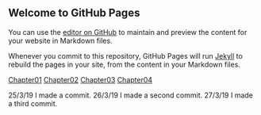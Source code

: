 ## Welcome to GitHub Pages

You can use the [editor on GitHub](https://github.com/b00094250/github-story-2019/edit/master/README.md) to maintain and preview the content for your website in Markdown files.

Whenever you commit to this repository, GitHub Pages will run [Jekyll](https://jekyllrb.com/) to rebuild the pages in your site, from the content in your Markdown files.

[Chapter01](https://b00094250.github.io/github-story-2019/chapter01.html)
[Chapter02](https://b00094250.github.io/github-story-2019/chapter02.html)
[Chapter03](https://b00094250.github.io/github-story-2019/chapter03.html)
[Chapter04](https://b00094250.github.io/github-story-2019/chapter04.html)


25/3/19 I made a commit.
26/3/19 I made a second commit.
27/3/19 I made a third commit.
